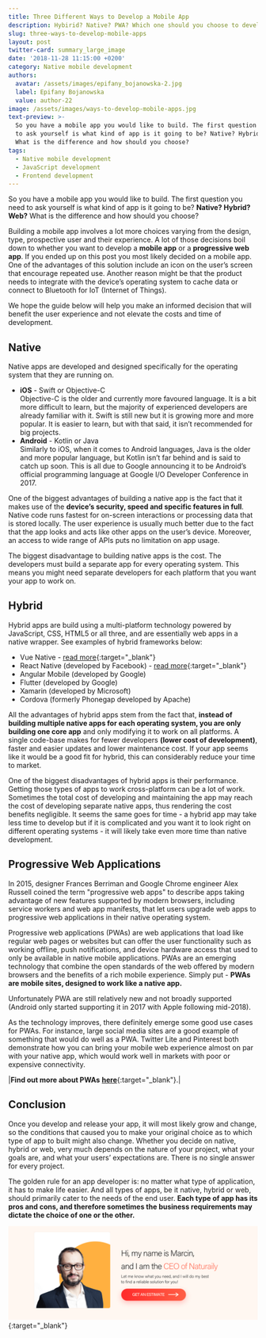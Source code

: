```yaml
---
title: Three Different Ways to Develop a Mobile App
description: Hybirid? Native? PWA? Which one should you choose to develop a mobile app.
slug: three-ways-to-develop-mobile-apps
layout: post
twitter-card: summary_large_image
date: '2018-11-28 11:15:00 +0200'
category: Native mobile development
authors:
  avatar: /assets/images/epifany_bojanowska-2.jpg
  label: Epifany Bojanowska
  value: author-22
image: /assets/images/ways-to-develop-mobile-apps.jpg
text-preview: >-
  So you have a mobile app you would like to build. The first question you need
  to ask yourself is what kind of app is it going to be? Native? Hybrid? Web?
  What is the difference and how should you choose?
tags:
  - Native mobile development
  - JavaScript development
  - Frontend development
---
```

So you have a mobile app you would like to build. The first question you need to ask yourself is what kind of app is it going to be? **Native? Hybrid? Web?** What is the difference and how should you choose?

Building a mobile app involves a lot more choices varying from the design, type, prospective user and their experience. A lot of those decisions boil down to whether you want to develop a **mobile app** or a **progressive web app**. If you ended up on this post you most likely decided on a mobile app. One of the advantages of this solution include an icon on the user’s screen that encourage repeated use. Another reason might be that the product needs to integrate with the device’s operating system to cache data or connect to Bluetooth for IoT (Internet of Things).

We hope the guide below will help you make an informed decision that will benefit the user experience and not elevate the costs and time of development.

## Native

Native apps are developed and designed specifically for the operating system that they are running on.

* **iOS** - Swift or Objective-C<br>Objective-C is the older and currently more favoured language. It is a bit more difficult to learn, but the majority of experienced developers are already familiar with it. Swift is still new but it is growing more and more popular. It is easier to learn, but with that said, it isn’t recommended for big projects.
* **Android** - Kotlin or Java<br>Similarly to iOS, when it comes to Android languages, Java is the older and more popular language, but Kotlin isn’t far behind and is said to catch up soon. This is all due to Google announcing it to be Android’s official programming language at Google I/O Developer Conference in  2017.

One of the biggest advantages of building a native app is the fact that it makes use of the **device’s security, speed and specific features in full**. Native code runs fastest for on-screen interactions or processing data that is stored locally. The user experience is usually much better due to the fact that the app looks and acts like other apps on the user’s device. Moreover, an access to wide range of APIs puts no limitation on app usage.

The biggest disadvantage to building native apps is the cost. The developers must build a separate app for every operating system. This means you might need separate developers for each platform that you want your app to work on.

## Hybrid

Hybrid apps are build using a multi-platform technology powered by JavaScript, CSS, HTML5 or all three, and are essentially web apps in a native wrapper. See examples of hybrid frameworks below:

* Vue Native - [read more](https://naturaily.com/blog/vue-js-2018){:target="_blank"}
* React Native (developed by Facebook) - [read more](https://naturaily.com/blog/react-native-things-to-know){:target="_blank"}
* Angular Mobile (developed by Google)
* Flutter (developed by Google)
* Xamarin (developed by Microsoft)
* Cordova (formerly Phonegap developed by Apache)

All the advantages of hybrid apps stem from the fact that, **instead of building multiple native apps for each operating system, you are only building one core app** and only modifying it to work on all platforms. A single code-base makes for fewer developers **(lower cost of development)**, faster and easier updates and lower maintenance cost. If your app seems like it would be a good fit for hybrid, this can considerably reduce your time to market.

One of the biggest disadvantages of hybrid apps is their performance. Getting those types of apps to work cross-platform can be a lot of work. Sometimes the total cost of developing and maintaining the app may reach the cost of developing separate native apps, thus rendering the cost benefits negligible. It seems the same goes for time - a hybrid app may take less time to develop but if it is complicated and you want it to look right on different operating systems - it will likely take even more time than native development.

## Progressive Web Applications

In 2015, designer Frances Berriman and Google Chrome engineer Alex Russell coined the term "progressive web apps" to describe apps taking advantage of new features supported by modern browsers, including service workers and web app manifests, that let users upgrade web apps to progressive web applications in their native operating system.

Progressive web applications (PWAs) are web applications that load like regular web pages or websites but can offer the user functionality such as working offline, push notifications, and device hardware access that used to only be available in native mobile applications. PWAs are an emerging technology that combine the open standards of the web offered by modern browsers and the benefits of a rich mobile experience. Simply put - **PWAs are mobile sites, designed to work like a native app.**

Unfortunately PWA are still relatively new and not broadly supported (Android only started supporting it in 2017 with Apple following mid-2018).

As the technology improves, there definitely emerge some good use cases for PWAs. For instance, large social media sites are a good example of something that would do well as a PWA. Twitter Lite and Pinterest both demonstrate how you can bring your mobile web experience almost on par with your native app, which would work well in markets with poor or expensive connectivity.

\|**Find out more about PWAs** [**here**](https://naturaily.com/blog/pwa-guide){:target="_blank"}.|

## Conclusion

Once you develop and release your app, it will most likely grow and change, so the conditions that caused you to make your original choice as to which type of app to built might also change. Whether you decide on native, hybrid or web, very much depends on the nature of your project, what your goals are, and what your users’ expectations are. There is no single answer for every project.

The golden rule for an app developer is: no matter what type of application, it has to make life easier. And all types of apps, be it native, hybrid or web, should primarily cater to the needs of the end user. **Each type of app has its pros and cons, and therefore sometimes the business requirements may dictate the choice of one or the other.**

[![Get an estimate](/assets/images/cta_estimation_1600.png)](https://naturaily.com/get-an-estimate){:target="_blank"}
